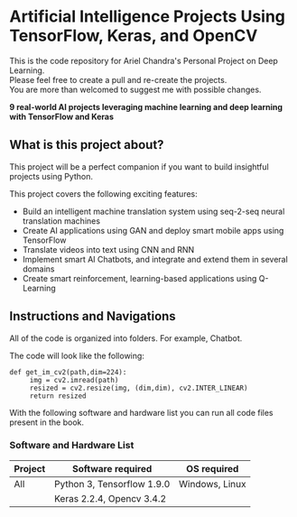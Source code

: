 # Artificial Intelligence Projects Using TensorFlow, Keras, and OpenCV

This is the code repository for Ariel Chandra's Personal Project on Deep Learning.
<br>Please feel free to create a pull and re-create the projects.
<br>You are more than welcomed to suggest me with possible changes.  

**9 real-world AI projects leveraging machine learning and deep learning with TensorFlow and Keras**

## What is this project about?
This project will be a perfect companion if you want to build insightful projects using Python.

This project covers the following exciting features: 
* Build an intelligent machine translation system using seq-2-seq neural translation machines
* Create AI applications using GAN and deploy smart mobile apps using TensorFlow
* Translate videos into text using CNN and RNN
* Implement smart AI Chatbots, and integrate and extend them in several domains
* Create smart reinforcement, learning-based applications using Q-Learning


## Instructions and Navigations
All of the code is organized into folders. For example, Chatbot.

The code will look like the following:
```
def get_im_cv2(path,dim=224):
     img = cv2.imread(path)
     resized = cv2.resize(img, (dim,dim), cv2.INTER_LINEAR)
     return resized
```

With the following software and hardware list you can run all code files present in the book.

### Software and Hardware List

| Project  | Software required               | OS required       |
| -------- | --------------------------------| ------------------|
| All      | Python 3, Tensorflow 1.9.0      |  Windows, Linux   |
|          | Keras 2.2.4, Opencv 3.4.2       |                   |

